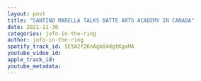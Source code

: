 ```yaml
---
layout: post
title: "SANTINO MARELLA TALKS BATTE ARTS ACADEMY IN CANADA"
date: 2021-11-30
categories: jofo-in-the-ring
author: jofo-in-the-ring
spotify_track_id: 5EtW2f2KnAgb84dgtKgxMA
youtube_video_id: 
apple_track_id: 
youtube_metadata: 
---
```

